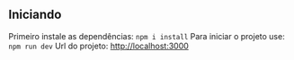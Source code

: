 
## Iniciando

Primeiro instale as dependências:
`npm i install`
Para iniciar o projeto use:
`npm run dev`
Url do projeto: [http://localhost:3000](http://localhost:3000)

